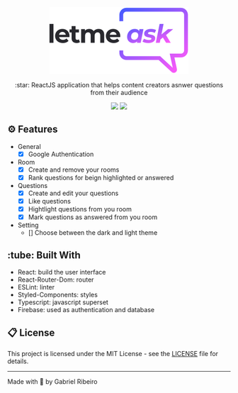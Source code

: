 <p align="center">
  <img src=".github/assets/logo.svg" />
</p>

<p align="center">
  :star: ReactJS application that helps content creators asnwer questions from their audience
</p>

<p align="center">
  <img src="https://img.shields.io/badge/made%20by-gabrielribeirof-ca5afa?style=for-the-badge">

  <img src="https://img.shields.io/github/license/gabrielribeirof/letmeask?style=for-the-badge&color=ca5afa">
</p>

## :gear: Features

- General
  - [x] Google Authentication

- Room
  - [x] Create and remove your rooms
  - [x] Rank questions for beign highlighted or answered

- Questions
  - [x] Create and edit your questions
  - [x] Like questions
  - [x] Hightlight questions from you room
  - [x] Mark questions as answered from you room

- Setting
  - [] Choose between the dark and light theme

## :tube: Built With

- React: build the user interface
- React-Router-Dom: router
- ESLint: linter
- Styled-Components: styles
- Typescript: javascript superset
- Firebase: used as authentication and database

## :clipboard: License

This project is licensed under the MIT License - see the [LICENSE](LICENSE) file for details.

---

Made with :sparkling_heart: by Gabriel Ribeiro
